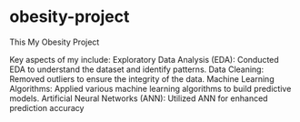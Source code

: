# obesity-project

This My Obesity Project

Key aspects of my include:
Exploratory Data Analysis (EDA): Conducted EDA to understand the dataset and identify patterns.
Data Cleaning: Removed outliers to ensure the integrity of the data.
Machine Learning Algorithms: Applied various machine learning algorithms to build predictive models.
Artificial Neural Networks (ANN): Utilized ANN for enhanced prediction accuracy
